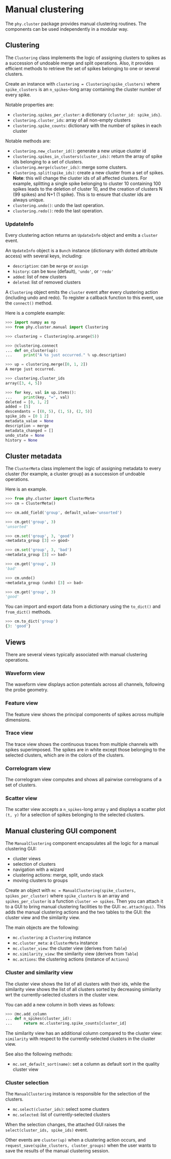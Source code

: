 # Manual clustering

The `phy.cluster` package provides manual clustering routines. The components can be used independently in a modular way.

## Clustering

The `Clustering` class implements the logic of assigning clusters to spikes as a succession of undoable merge and split operations. Also, it provides efficient methods to retrieve the set of spikes belonging to one or several clusters.

Create an instance with `clustering = Clustering(spike_clusters)` where `spike_clusters` is an `n_spikes`-long array containing the cluster number of every spike.

Notable properties are:

* `clustering.spikes_per_cluster`: a dictionary `{cluster_id: spike_ids}`.
* `clustering.cluster_ids`: array of all non-empty clusters
* `clustering.spike_counts`: dictionary with the number of spikes in each cluster

Notable methods are:

* `clustering.new_cluster_id()`: generate a new unique cluster id
* `clustering.spikes_in_clusters(cluster_ids)`: return the array of spike ids belonging to a set of clusters.
* `clustering.merge(cluster_ids)`: merge some clusters.
* `clustering.split(spike_ids)`: create a new cluster from a set of spikes. **Note**: this will change the cluster ids of all affected clusters. For example, splitting a single spike belonging to cluster 10 containing 100 spikes leads to the deletion of cluster 10, and the creation of clusters N (99 spikes) and N+1 (1 spike). This is to ensure that cluster ids are always unique.
* `clustering.undo()`: undo the last operation.
* `clustering.redo()`: redo the last operation.

### UpdateInfo

Every clustering action returns an `UpdateInfo` object and emits a `cluster` event.

An `UpdateInfo` object is a `Bunch` instance (dictionary with dotted attribute access) with several keys, including:

* `description`: can be `merge` or `assign`
* `history`: can be `None` (default), `'undo'`, or `'redo'`
* `added`: list of new clusters
* `deleted`: list of removed clusters

A `Clustering` object emits the `cluster` event after every clustering action (including undo and redo). To register a callback function to this event, use the `connect()` method.

Here is a complete example:

```python
>>> import numpy as np
>>> from phy.cluster.manual import Clustering
```

```python
>>> clustering = Clustering(np.arange(5))
```

```python
>>> @clustering.connect
... def on_cluster(up):
...     print("A %s just occurred." % up.description)
```

```python
>>> up = clustering.merge([0, 1, 2])
A merge just occurred.
```

```python
>>> clustering.cluster_ids
array([3, 4, 5])
```

```python
>>> for key, val in up.items():
...     print(key, "=", val)
deleted = [0, 1, 2]
added = [5]
descendants = [(0, 5), (1, 5), (2, 5)]
spike_ids = [0 1 2]
metadata_value = None
description = merge
metadata_changed = []
undo_state = None
history = None
```

## Cluster metadata

The `ClusterMeta` class implement the logic of assigning metadata to every cluster (for example, a cluster group) as a succession of undoable operations.

Here is an example.

```python
>>> from phy.cluster import ClusterMeta
>>> cm = ClusterMeta()
```

```python
>>> cm.add_field('group', default_value='unsorted')
```

```python
>>> cm.get('group', 3)
'unsorted'
```

```python
>>> cm.set('group', 3, 'good')
<metadata_group [3] => good>
```

```python
>>> cm.set('group', 3, 'bad')
<metadata_group [3] => bad>
```

```python
>>> cm.get('group', 3)
'bad'
```

```python
>>> cm.undo()
<metadata_group (undo) [3] => bad>
```

```python
>>> cm.get('group', 3)
'good'
```

You can import and export data from a dictionary using the `to_dict()` and `from_dict()` methods.

```python
>>> cm.to_dict('group')
{3: 'good'}
```

## Views

There are several views typically associated with manual clustering operations.

### Waveform view

The waveform view displays action potentials across all channels, following the probe geometry.

### Feature view

The feature view shows the principal components of spikes across multiple dimensions.

### Trace view

The trace view shows the continuous traces from multiple channels with spikes superimposed. The spikes are in white except those belonging to the selected clusters, which are in the colors of the clusters.

### Correlogram view

The correlogram view computes and shows all pairwise correlograms of a set of clusters.

### Scatter view

The scatter view accepts a `n_spikes`-long array `y` and displays a scatter plot `(t, y)` for a selection of spikes belonging to the selected clusters.

## Manual clustering GUI component

The `ManualClustering` component encapsulates all the logic for a manual clustering GUI:

* cluster views
* selection of clusters
* navigation with a wizard
* clustering actions: merge, split, undo stack
* moving clusters to groups

Create an object with `mc = ManualClustering(spike_clusters, spikes_per_cluster)` where `spike_clusters` is an array and `spikes_per_cluster` is a function `cluster => spikes`. Then you can attach it to a GUI to bring manual clustering facilities to the GUI: `mc.attach(gui)`. This adds the manual clustering actions and the two tables to the GUI: the cluster view and the similarity view.

The main objects are the following:

* `mc.clustering`: a `Clustering` instance
* `mc.cluster_meta`: a `ClusterMeta` instance
* `mc.cluster_view`: the cluster view (derives from `Table`)
* `mc.similarity_view`: the similarity view (derives from `Table`)
* `mc.actions`: the clustering actions (instance of `Actions`)

### Cluster and similarity view

The cluster view shows the list of all clusters with their ids, while the similarity view shows the list of all clusters sorted by decreasing similarity wrt the currently-selected clusters in the cluster view.

You can add a new column in both views as follows:

```python
>>> @mc.add_column
... def n_spikes(cluster_id):
...     return mc.clustering.spike_counts[cluster_id]
```

The similarity view has an additional column compared to the cluster view: `similarity` with respect to the currently-selected clusters in the cluster view.

See also the following methods:

* `mc.set_default_sort(name)`: set a column as default sort in the quality cluster view

### Cluster selection

The `ManualClustering` instance is responsible for the selection of the clusters.

* `mc.select(cluster_ids)`: select some clusters
* `mc.selected`: list of currently-selected clusters

When the selection changes, the attached GUI raises the `select(cluster_ids, spike_ids)` event.

Other events are `cluster(up)` when a clustering action occurs, and `request_save(spike_clusters, cluster_groups)` when the user wants to save the results of the manual clustering session.
